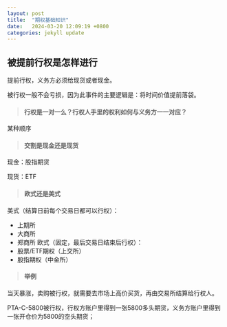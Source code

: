 ```yaml
---
layout: post
title:  "期权基础知识"
date:   2024-03-20 12:09:19 +0800
categories: jekyll update
---
```

## 被提前行权是怎样进行
提前行权，义务方必须给现货或者现金。    

被行权一般不会亏损，因为此事件的主要逻辑是：将时间价值提前落袋。
>#### 行权是一对一么？行权人手里的权利如何与义务方一一对应？
某种顺序
>#### 交割是现金还是现货
现金：股指期货   

现货：ETF
>#### 欧式还是美式
美式（结算日前每个交易日都可以行权）：
- 上期所
- 大商所
- 郑商所
欧式（固定，最后交易日结束后行权）：  
- 股票/ETF期权（上交所）
- 股指期权（中金所）
>#### 举例
当天暴涨，卖购被行权，就需要去市场上高价买货，再由交易所结算给行权人。   

PTA-C-5800被行权，行权方账户里得到一张5800多头期货，义务方账户里得到一张开仓价为5800的空头期货；